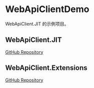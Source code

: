 # WebApiClientDemo

WebApiClient.JIT 的示例项目。

## WebApiClient.JIT

[GitHub Repository](https://github.com/dotnetcore/WebApiClient)

## WebApiClient.Extensions

[GitHub Repository](https://github.com/xljiulang/WebApiClient.Extensions)
